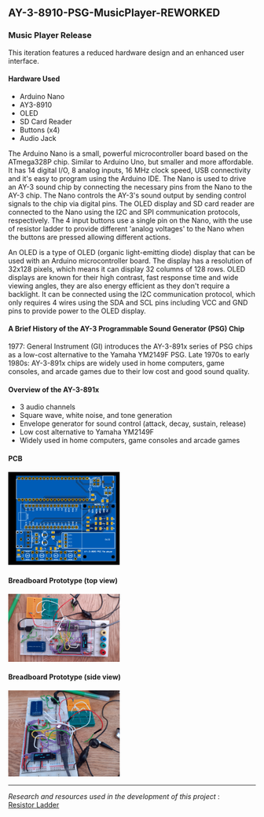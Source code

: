 ## AY-3-8910-PSG-MusicPlayer-REWORKED

### Music Player Release
This iteration features a reduced hardware design and an enhanced user interface.

#### Hardware Used
- Arduino Nano
- AY3-8910
- OLED
- SD Card Reader
- Buttons (x4)
- Audio Jack

The Arduino Nano is a small, powerful microcontroller board based on the ATmega328P chip. Similar to Arduino Uno, but smaller and more affordable. It has 14 digital I/O, 8 analog inputs, 16 MHz clock speed, USB connectivity and it's easy to program using the Arduino IDE. 
The Nano is used to drive an AY-3 sound chip by connecting the necessary pins from the Nano to the AY-3 chip. The Nano controls the AY-3's sound output by sending control signals to the chip via digital pins. The OLED display and SD card reader are connected to the Nano using the I2C and SPI communication protocols, respectively. The 4 input buttons use a single pin on the Nano, with the use of resistor ladder to provide different 'analog voltages' to the Nano when the buttons are pressed allowing different actions.

An OLED is a type of OLED (organic light-emitting diode) display that can be used with an Arduino microcontroller board. The display has a resolution of 32x128 pixels, which means it can display 32 columns of 128 rows. OLED displays are known for their high contrast, fast response time and wide viewing angles, they are also energy efficient as they don't require a backlight.  It can be connected using the I2C communication protocol, which only requires 4 wires using the SDA and SCL pins including VCC and GND pins to provide power to the OLED display.

#### A Brief History of the AY-3 Programmable Sound Generator (PSG) Chip
1977: General Instrument (GI) introduces the AY-3-891x series of PSG chips as a low-cost alternative to the Yamaha YM2149F PSG.
Late 1970s to early 1980s: AY-3-891x chips are widely used in home computers, game consoles, and arcade games due to their low cost and good sound quality.

#### Overview of the AY-3-891x
- 3 audio channels
- Square wave, white noise, and tone generation
- Envelope generator for sound control (attack, decay, sustain, release)
- Low cost alternative to Yamaha YM2149F
- Widely used in home computers, game consoles and arcade games

#### PCB 
<img src="/AY-3-8910-PSG-MusicPlayerREWORKED/Pictures_Prototyping/Photo View_2023-01-25.svg" width="45%" />

#### Breadboard Prototype (top view)
<img src="/AY-3-8910-PSG-MusicPlayerREWORKED/Pictures_Prototyping/BreadboardPrototypePic1.png" width="45%" />

#### Breadboard Prototype (side view)
<img src="/AY-3-8910-PSG-MusicPlayerREWORKED/Pictures_Prototyping/BreadboardPrototypePic2.png" width="45%" />

----
_Research and resources used in the development of this project_ :  
[Resistor Ladder](https://github.com/bxparks/AceButton/blob/develop/docs/resistor_ladder/README.md)

